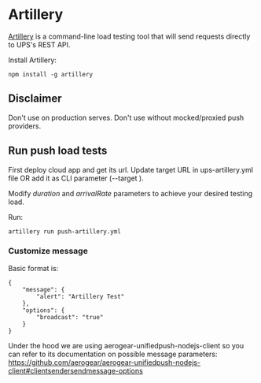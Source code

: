 # Artillery
[Artillery](https://artillery.io/) is a command-line load testing tool that will send requests directly to UPS's REST API.

Install Artillery:
```
npm install -g artillery
```

## Disclaimer
Don't use on production serves.
Don't use without mocked/proxied push providers.

## Run push load tests
First deploy cloud app and get its url.
Update target URL in ups-artillery.yml file OR add it as CLI parameter (--target <STRING>).

Modify *duration* and *arrivalRate* parameters to achieve your desired testing load.

Run:
```
artillery run push-artillery.yml
```

### Customize message
Basic format is:
```
{
    "message": {
        "alert": "Artillery Test"
    },
    "options": {
        "broadcast": "true"
    }
}
```

Under the hood we are using aerogear-unifiedpush-nodejs-client so you can refer to its documentation on possible message parameters:
https://github.com/aerogear/aerogear-unifiedpush-nodejs-client#clientsendersendmessage-options